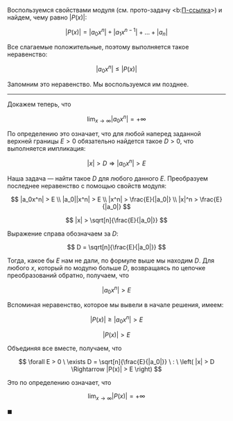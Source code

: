Воспользуемся свойствами модуля (см. прото-задачу <b:[П-ссылка](advanced/proto/common/abs)>) и найдем, чему равно $|P(x)|$:

$$ |P(x)| = |a_0x^n| + |a_1x^{n-1}| + \ldots + |a_n| $$

Все слагаемые положительные, поэтому выполняется такое неравенство:

$$ |a_0x^n| \leq |P(x)| $$

Запомним это неравенство. Мы воспользуемся им позднее.

---

Докажем теперь, что

$$ \lim_{x\to\infty} |a_0x^n| = +\infty $$

По определению это означает, что для любой наперед заданной верхней границы $E > 0$ обязательно найдется такое $D > 0$, что выполняется импликация:

$$ |x| > D \Rightarrow |a_0x^n| > E $$

Наша задача — найти такое $D$ для любого данного $E$. Преобразуем последнее неравенство с помощью свойств модуля:

$$ |a_0x^n| > E \\ |a_0||x^n| > E \\ |x^n| > \frac{E}{|a_0|} \\ |x|^n > \frac{E}{|a_0|} $$

$$ |x| > \sqrt[n]{\frac{E}{|a_0|}} $$

Выражение справа обозначаем за $D$:

$$ D = \sqrt[n]{\frac{E}{|a_0|}} $$

Тогда, какое бы $E$ нам не дали, по формуле выше мы находим $D$. Для любого $x$, который по модулю больше $D$, возвращаясь по цепочке преобразований обратно, получаем, что

$$ |a_0x^n| > E $$

Вспоминая неравенство, которое мы вывели в начале решения, имеем:

$$ |P(x)| \geq |a_0x^n| > E $$

$$ |P(x)| > E $$

Объединяя все вместе, получаем, что

$$ \forall E > 0 \ \exists D = \sqrt[n]{\frac{E}{|a_0|}} \ : \ \left( |x| > D \Rightarrow |P(x)| > E \right) $$

Это по определению означает, что

$$ \lim_{x\to\infty} |P(x)| = +\infty $$

$\blacksquare$